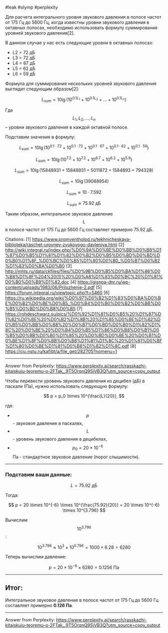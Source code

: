 #leak #olymp #perplexity

Для расчета интегрального уровня звукового давления в полосе частот от 175 Гц до 5600 Гц, когда известны уровни звукового давления в октавных полосах, необходимо использовать формулу суммирования уровней звукового давления[2].

В данном случае у нас есть следующие уровни в октавных полосах:
*   L2 = 72 дБ
*   L3 = 72 дБ
*   L4 = 67 дБ
*   L5 = 62 дБ
*   L6 = 59 дБ

Формула для суммирования нескольких уровней звукового давления выглядит следующим образом[2]:

$$
L_{sum} = 10 \lg(10^{0.1L_1} + 10^{0.1L_2} + \dots + 10^{0.1L_n})
$$

Где $$L_1, L_2, \dots, L_n$$ – уровни звукового давления в каждой октавной полосе.

Подставим значения в формулу:

$$
L_{sum} = 10 \lg(10^{0.1 \cdot 72} + 10^{0.1 \cdot 72} + 10^{0.1 \cdot 67} + 10^{0.1 \cdot 62} + 10^{0.1 \cdot 59})
$$

$$
L_{sum} = 10 \lg(10^{7.2} + 10^{7.2} + 10^{6.7} + 10^{6.2} + 10^{5.9})
$$

$$
L_{sum} = 10 \lg(15848931 + 15848931 + 5011872 + 1584893 + 794328)
$$

$$
L_{sum} = 10 \lg(39088954)
$$

$$
L_{sum} \approx 10 \cdot 7.592
$$

$$
L_{sum} \approx 75.92 \text{ дБ}
$$

Таким образом, интегральное звуковое давление $$L$$ в полосе частот от 175 Гц до 5600 Гц составляет примерно 75.92 дБ.

Citations:
[1] https://www.promventholod.ru/tekhnicheskaya-biblioteka/raschet-urovney-zvukovogo-davleniya.html
[2] http://wiki.integral.ru/index.php/%D0%9A%D0%BE%D0%BB%D0%B8%D1%87%D0%B5%D1%81%D1%82%D0%B2%D0%B5%D0%BD%D0%BD%D0%B0%D1%8F_%D0%BC%D0%B5%D1%80%D0%B0_%D0%B7%D0%B2%D1%83%D0%BA%D0%B0
[3] http://mhts.ru/data/ckfiles/files/%D0%9B%D0%B5%D0%BA%D1%86%D0%B8%D1%8F%204%20(1)%20%D0%A8%D1%83%D0%BC%20%D1%81%D0%B0%D0%B9%D1%82.doc
[4] https://gisnpa-dnr.ru/wp-content/uploads/1983/06/Prilozhenie-2.pdf
[5] https://forum.integral.ru/viewtopic.php?t=5460
[6] https://ru.wikipedia.org/wiki/%D0%97%D0%B2%D1%83%D0%BA%D0%BE%D0%B2%D0%BE%D0%B5_%D0%B4%D0%B0%D0%B2%D0%BB%D0%B5%D0%BD%D0%B8%D0%B5
[7] https://rohdeschwarz.su/pics/%D0%92%D1%81%D0%B5%20%D1%87%D1%82%D0%BE%20%D0%B2%D1%8B%20%D1%85%D0%BE%D1%82%D0%B5%D0%BB%D0%B8%20%D0%B7%D0%BD%D0%B0%D1%82%D1%8C%20%D0%BE%20%D0%B4%D0%B5%D1%86%D0%B8%D0%B1%D0%B5%D0%BB%D0%B0%D1%85%20%D0%BD%D0%BE%20%D0%B1%D0%BE%D1%8F%D0%BB%D0%B8%D1%81%D1%8C%20%D1%81%D0%BF%D1%80%D0%BE%D1%81%D0%B8%D1%82%D1%8C.pdf
[8] https://ciu.nstu.ru/kaf/bt/a/file_get/282705?nomenu=1

---
Answer from Perplexity: https://www.perplexity.ai/search/rasskazhi-kitaiskuiu-teoremu-o-2FTak_.9T5OrqnQ9SjVB3Q?utm_source=copy_output

Чтобы перевести уровень звукового давления из децибел (дБ) в паскали (Па), нужно использовать следующую формулу:

$$
p = p_0 \times 10^{\frac{L}{20}},
$$

где:

- $$ p $$ - звуковое давление в паскалях,
- $$ L $$ - уровень звукового давления в децибелах,
- $$ p_0 = 20 \times 10^{-6} $$ Па - стандартное звуковое давление (порог слышимости).

---

### Подставим ваши данные:

$$
L = 75.92 \text{ дБ}
$$

Тогда:

$$
p = 20 \times 10^{-6} \times 10^{\frac{75.92}{20}} = 20 \times 10^{-6} \times 10^{3.796} 
$$

Вычислим $$ 10^{3.796} $$:

$$
10^{3.796} \approx 10^{3} \times 10^{0.796} = 1000 \times 6.28 = 6280
$$

Теперь вычислим давление:

$$
p = 20 \times 10^{-6} \times 6280 = 0.1256 \text{ Па}
$$

---

## Итог:

Интегральное звуковое давление в полосе частот от 175 Гц до 5600 Гц составляет примерно **0.126 Па**.

---
Answer from Perplexity: https://www.perplexity.ai/search/rasskazhi-kitaiskuiu-teoremu-o-2FTak_.9T5OrqnQ9SjVB3Q?utm_source=copy_output